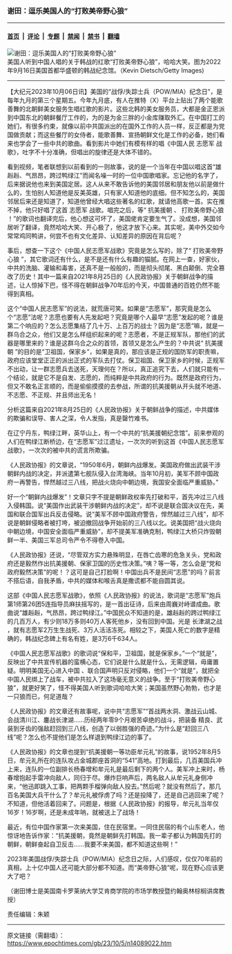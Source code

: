 ### 谢田：逗乐美国人的“打败美帝野心狼”

---

#### [首页](../../../..?n14089022) &nbsp;|&nbsp; [评论](../../../../../epoch-comment?n14089022) &nbsp;|&nbsp; [专题](../../../../../epoch-special?n14089022) &nbsp;|&nbsp; [禁闻](../../../../../epoch-news?n14089022) &nbsp;|&nbsp; [禁书](../../../../../books?n14089022) &nbsp;|&nbsp; [翻墙](https://github.com/gfw-breaker/nogfw/blob/master/README.md?n14089022)


<div><img alt="谢田：逗乐美国人的“打败美帝野心狼”" class="attachment-djy_600_400 size-djy_600_400 wp-post-image" src="https://i.epochtimes.com/assets/uploads/2023/10/id14089025-Korean-war-memorial-GettyImages-1424332561-600x400.jpg"/>
<div class="caption">
 美国人听到中国人唱的关于韩战的红歌“打败美帝野心狼”，哈哈大笑。图为2022年9月16日美国首都华盛顿的韩战纪念馆。（Kevin Dietsch/Getty Images)
</div></div><hr/><div class="post_content" id="artbody" itemprop="articleBody">
 <!-- article content begin -->
 <p>
  【大纪元2023年10月06日讯】美国的“战俘/失踪士兵（POW/MIA）纪念日”，是每年九月的第三个星期五。今年九月底，有人在推特（X）平台上贴出了两个能歌善舞的北朝鲜美女服务生唱红歌的影片。这些北韩的美女服务员，大都是金正恩派到中国东北的朝鲜餐厅工作的，为的是为金三胖的小金库赚取外汇。在中国打工的她们，有很多约束，就像以前中共国派出的在国外工作的人员一样，反正都是为党国做贡献；而这些餐厅的女侍者，能歌善舞、宣扬朝鲜文化是工作的必备，她们看来也学会了一些中共的歌曲。看到影片中她们有模有样的唱《中国人民
  <ok href="https://www.epochtimes.com/gb/tag/%E5%BF%97%E6%84%BF%E5%86%9B.html">
   志愿军
  </ok>
  战歌》，吐字不十分准确，但唱出的旋律还是大体不错的。
 </p>
 <p>
  看到视频，笔者联想到以前看到的一则故事，说的是一个当年在中国以唱这首“雄赳赳、气昂昂，跨过鸭绿江”而闻名噪一时的一位中国歌唱家。忘记他的名字了，后来据说他也来到美国定居。这人从来不敢告诉他的美国邻居和朋友他以前是做什么的，生怕别人知道他是反美英雄，只有家人知道他的底细。但不知怎么的，美国邻居后来还是知道了，知道他曾经大唱这些著名的红歌，就请他高歌一首。实在推不掉，他只好唱了这首
  <ok href="https://www.epochtimes.com/gb/tag/%E5%BF%97%E6%84%BF%E5%86%9B.html">
   志愿军
  </ok>
  战歌。唱完之后，等“
  <ok href="https://www.epochtimes.com/gb/tag/%E6%8A%97%E7%BE%8E%E6%8F%B4%E6%9C%9D.html">
   抗美援朝
  </ok>
  、
  <ok href="https://www.epochtimes.com/gb/tag/%E6%89%93%E8%B4%A5%E7%BE%8E%E5%B8%9D%E9%87%8E%E5%BF%83%E7%8B%BC.html">
   打败美帝野心狼
  </ok>
  ！”的歌词也翻译完后，他心想这可坏了，美国佬肯定要生气了。没成想，美国邻居听了翻译，竟然哈哈大笑、开心极了，他这才放下心来。其实呢，美中外交如今常常鸡同鸭讲，何尝不也有文化差异、认知差异的原因在背后呢？
 </p>
 <p>
  事后，想查一下这个《中国人民志愿军战歌》究竟是怎么写的，除了“
  <ok href="https://www.epochtimes.com/gb/tag/%E6%89%93%E8%B4%A5%E7%BE%8E%E5%B8%9D%E9%87%8E%E5%BF%83%E7%8B%BC.html">
   打败美帝野心狼
  </ok>
  ”，其它歌词还有什么，是不是还有什么有趣的猫腻。在网上一查，好家伙，中共的洗脑、灌输和毒害，还真不是一般般的，而是彻头彻尾、黑白颠倒、完全篡改了历史！其中一篇来自2021年8月25日的《人民政协报》关于朝鲜战争的描述，让人惊掉下巴，怪不得在朝鲜战争70年后的今天，中国普通的百姓仍然不能得到真相。
 </p>
 <p>
  这个“中国人民志愿军”的说法，就荒唐可笑。如果是“志愿军”，那究竟是怎么个“志愿”法呢？志愿也要有人先发起吧？究竟是哪个人最早“志愿”发起的呢？谁是第二个响应的？怎么志愿集结了几十万、上百万的战士？因为是“志愿”嘛，就是一群乌合之众，他们又是怎么样组织起来的呢？志愿者，不是正规军队，那他们的武器是哪里来的？谁是这群乌合之众的首领，首领又是怎么产生的？中共说“
  <ok href="https://www.epochtimes.com/gb/tag/%E6%8A%97%E7%BE%8E%E6%8F%B4%E6%9C%9D.html">
   抗美援朝
  </ok>
  ”的目的是“卫祖国，保家乡”，如果是真的，那应该是正规的国防军的职责嘛，政府应该堂堂正正的派出正式的军队去打仗。保卫祖国、保卫家乡的时候，正规军不出动，让一群志愿兵去送死，天理何在？所以，真正追究下去，人们就只能有一个结论，就是它不是自发、志愿的，而纯粹是中共政府的行为。既然是政府行为，但又不敢名正言顺的，而是偷偷摸摸的去参战，所谓的抗美援朝从开头就不地道、不志愿、不正规、并且师出无名！
 </p>
 <p>
  分析这篇来自2021年8月25日的《人民政协报》关于朝鲜战争的描述，中共媒体的欺骗和误导、害人之深，令人发指，真是罄竹难书。
 </p>
 <p>
  在辽宁丹东，鸭绿江畔，英华山上，有一个中共的“抗美援朝纪念馆”。前来参观的人们在鸭绿江断桥边，在“志愿军”过江遗址，一次次的听到这首《中国人民志愿军战歌》，一次次的被中共的谎言所欺骗。
 </p>
 <p>
  《人民政协报》的文章说，“1950年6月，朝鲜内战爆发。美国政府做出武装干涉朝鲜内战的决定，并派遣第七舰队侵入台湾海峡。当年10月初，美军不顾中国政府一再警告，悍然越过三八线，把战火烧向中朝边境，我国安全面临严重威胁。”
 </p>
 <p>
  好一个“朝鲜内战爆发”！文章只字不提是朝鲜政权率先打破和平，首先冲过三八线入侵韩国。说“美国作出武装干涉朝鲜内战的决定”，却不说是联合国决议在先，美国和联合国军出兵反击侵略。说“美军不顾中国政府警告，悍然越过三八线”，却不说是朝鲜侵略者被打垮，被迫撤回战争开始前的三八线以北。说美国把“战火烧向中朝边境，中国安全面临严重威胁”，却不提美军准确克制，鸭绿江大桥只炸毁朝鲜一半、美国三军总司令严令不得卷入中国。
 </p>
 <p>
  《人民政协报》还说，“尽管双方实力悬殊明显，在唇亡齿寒的危急关头，党和政府还是毅然作出抗美援朝、保家卫国的历史性决策。”咦？等一等，怎么会是“党和政府毅然决策”的呢！？这可是自己打脸啊！中国出兵不是民间“志愿”的吗？前言不搭后语，自我矛盾，中共的媒体和喉舌真是撒谎都不能自圆其说。
 </p>
 <p>
  这部《中国人民志愿军战歌》，依照《人民政协报》的说法，歌词是“志愿军”炮兵第1师第26团5连指导员麻扶摇写的，是一首出征诗，后来由周巍对峙谱成曲。歌曲说“雄赳赳，气昂昂，跨过鸭绿江。”中国民众不知道的是，雄赳赳的跨过鸭绿江的几百万人，有少则18万多则40万人客死他乡，没有回到中国。光是
  <ok href="https://www.epochtimes.com/gb/tag/%E9%95%BF%E6%B4%A5%E6%B9%96%E4%B9%8B%E6%88%98.html">
   长津湖之战
  </ok>
  ，就有志愿军2万生生战死、3万人活活冻死。相较之下，美国人死亡的数字是精确的，韩战纪念碑上有名有姓，是3万6千634人。
 </p>
 <p>
  《中国人民志愿军战歌》的歌词说“保和平，卫祖国，就是保家乡。”一个“就是”，反映出了中共宣传机器的蛮横心态，它们说是什么就是什么，无需逻辑，毋庸置疑。明明美国无心进入中国 、联合国声明只反对侵略，他们一个“就是”，就把全中国人民绑上了战车，被中共拉入了这场毫无意义的战争。至于“打败美帝野心狼”，就更好笑了，怪不得美国人听到歌词哈哈大笑；美国虽然野心勃勃，也才是一只狼而已，何足道哉？
 </p>
 <p>
  《人民政协报》的文章还有故事呢，说中共“志愿军”“首战两水洞、激战云山城、会战清川江、鏖战长津湖……历经两年零9个月艰苦卓绝的战斗，把装备 精良、武装到牙齿的强敌赶回到三八线，创造了以弱胜强的奇迹。”为什么是“赶回三八线”呢？怎么也不提他们是怎么样退到鸭绿江边的事了。
 </p>
 <p>
  《人民政协报》的文章也提到“抗美援朝一等功臣牟元礼”的故事，说1952年8月5日，牟元礼所在的连队攻占金城郡座首洞的“541”高地。打到最后，几百美国兵冲上来，连队的一位副排长杨春增和牟元礼是最后剩下的两个人。美军冲上来时，杨春增抱起手雷冲向敌人，同归于尽。爆炸巨响声后，两名敌人从牟元礼身侧冲来，“他迅即跳入工事，把两颗手榴弹向敌人投去。”然后呢？就没有然后了。那几百名美国大兵干什么了？牟元礼被俘虏了吗？还是投降了，还是自己逃回来了呢？不知道，但他活着回来了。问题是，根据《人民政协报》的报导，牟元礼当年仅16岁！16岁啊，还是未成年呐，就被送上了战场！
 </p>
 <p>
  最近，有位中国作家第一次来美国，住在民宿里。一同住民宿的有个山东老人，他惊讶地告诉作家：“抗美援朝，竟然是朝鲜先打韩国。我一辈子都认为韩国先打的朝鲜，朝鲜奋起自卫反击……我要不来美国，都不知道这些啊！”
 </p>
 <p>
  2023年美国战俘/失踪士兵（POW/MIA）纪念日之际，人们感叹，仅仅70年前的真相，上十亿中国人还可能大部分都不知道。而“美帝野心狼”呢，现在野心应该更大了吧？
 </p>
 <p>
  （谢田博士是美国南卡罗莱纳大学艾肯商学院的市场学教授暨约翰奥林棕榈讲席教授）
 </p>
 <p>
  责任编辑：朱颖
 </p>
 <p>
 </p>
 <!-- article content end -->
 <div id="below_article_ad">
 </div>
</div>


---

原文链接（需翻墙）：https://www.epochtimes.com/gb/23/10/5/n14089022.htm